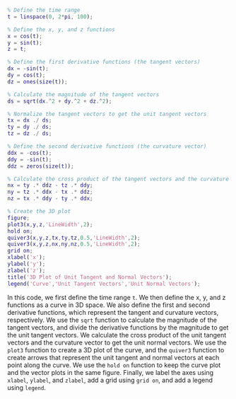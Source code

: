 ```matlab
% Define the time range
t = linspace(0, 2*pi, 100);

% Define the x, y, and z functions
x = cos(t);
y = sin(t);
z = t;

% Define the first derivative functions (the tangent vectors)
dx = -sin(t);
dy = cos(t);
dz = ones(size(t));

% Calculate the magnitude of the tangent vectors
ds = sqrt(dx.^2 + dy.^2 + dz.^2);

% Normalize the tangent vectors to get the unit tangent vectors
tx = dx ./ ds;
ty = dy ./ ds;
tz = dz ./ ds;

% Define the second derivative functions (the curvature vector)
ddx = -cos(t);
ddy = -sin(t);
ddz = zeros(size(t));

% Calculate the cross product of the tangent vectors and the curvature vector to get the normal vectors
nx = ty .* ddz - tz .* ddy;
ny = tz .* ddx - tx .* ddz;
nz = tx .* ddy - ty .* ddx;

% Create the 3D plot
figure;
plot3(x,y,z,'LineWidth',2);
hold on;
quiver3(x,y,z,tx,ty,tz,0.5,'LineWidth',2);
quiver3(x,y,z,nx,ny,nz,0.5,'LineWidth',2);
grid on;
xlabel('x');
ylabel('y');
zlabel('z');
title('3D Plot of Unit Tangent and Normal Vectors');
legend('Curve','Unit Tangent Vectors','Unit Normal Vectors');

```

In this code, we first define the time range `t`. We then define the x, y, and z functions as a curve in 3D space. We also define the first and second derivative functions, which represent the tangent and curvature vectors, respectively. We use the `sqrt` function to calculate the magnitude of the tangent vectors, and divide the derivative functions by the magnitude to get the unit tangent vectors. We calculate the cross product of the unit tangent vectors and the curvature vector to get the unit normal vectors. We use the `plot3` function to create a 3D plot of the curve, and the `quiver3` function to create arrows that represent the unit tangent and normal vectors at each point along the curve. We use the `hold on` function to keep the curve plot and the vector plots in the same figure. Finally, we label the axes using `xlabel`, `ylabel`, and `zlabel`, add a grid using `grid on`, and add a legend using `legend`. 